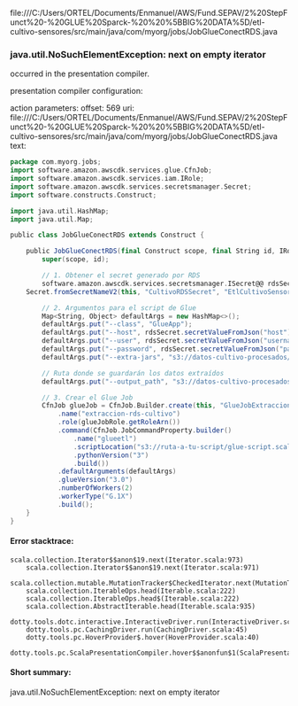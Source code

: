 file:///C:/Users/ORTEL/Documents/Enmanuel/AWS/Fund.SEPAV/2%20StepFunct%20-%20GLUE%20Sparck-%20%20%5BBIG%20DATA%5D/etl-cultivo-sensores/src/main/java/com/myorg/jobs/JobGlueConectRDS.java
### java.util.NoSuchElementException: next on empty iterator

occurred in the presentation compiler.

presentation compiler configuration:


action parameters:
offset: 569
uri: file:///C:/Users/ORTEL/Documents/Enmanuel/AWS/Fund.SEPAV/2%20StepFunct%20-%20GLUE%20Sparck-%20%20%5BBIG%20DATA%5D/etl-cultivo-sensores/src/main/java/com/myorg/jobs/JobGlueConectRDS.java
text:
```scala
package com.myorg.jobs;
import software.amazon.awscdk.services.glue.CfnJob;
import software.amazon.awscdk.services.iam.IRole;
import software.amazon.awscdk.services.secretsmanager.Secret;
import software.constructs.Construct;

import java.util.HashMap;
import java.util.Map;

public class JobGlueConectRDS extends Construct {

    public JobGlueConectRDS(final Construct scope, final String id, IRole glueJobRole) {
        super(scope, id);

        // 1. Obtener el secret generado por RDS
        software.amazon.awscdk.services.secretsmanager.ISecret@@ rdsSecret =
    Secret.fromSecretNameV2(this, "CultivoRDSSecret", "EtlCultivoSensoresStackRdsS-LxRUE0C2O2gm");

        // 2. Argumentos para el script de Glue
        Map<String, Object> defaultArgs = new HashMap<>();
        defaultArgs.put("--class", "GlueApp");
        defaultArgs.put("--host", rdsSecret.secretValueFromJson("host").toString());
        defaultArgs.put("--user", rdsSecret.secretValueFromJson("username").toString());
        defaultArgs.put("--password", rdsSecret.secretValueFromJson("password").toString());
        defaultArgs.put("--extra-jars", "s3://datos-cultivo-procesados/drivers/mysql-connector-j-9.2.0.jar");

        // Ruta donde se guardarán los datos extraídos
        defaultArgs.put("--output_path", "s3://datos-cultivo-procesados/myData/");

        // 3. Crear el Glue Job
        CfnJob glueJob = CfnJob.Builder.create(this, "GlueJobExtraccionRDS")
            .name("extraccion-rds-cultivo")
            .role(glueJobRole.getRoleArn())
            .command(CfnJob.JobCommandProperty.builder()
                .name("glueetl")
                .scriptLocation("s3://ruta-a-tu-script/glue-script.scala") // <--- cambia esto a tu ruta real
                .pythonVersion("3")
                .build())
            .defaultArguments(defaultArgs)
            .glueVersion("3.0")
            .numberOfWorkers(2)
            .workerType("G.1X")
            .build();
    }
}

```



#### Error stacktrace:

```
scala.collection.Iterator$$anon$19.next(Iterator.scala:973)
	scala.collection.Iterator$$anon$19.next(Iterator.scala:971)
	scala.collection.mutable.MutationTracker$CheckedIterator.next(MutationTracker.scala:76)
	scala.collection.IterableOps.head(Iterable.scala:222)
	scala.collection.IterableOps.head$(Iterable.scala:222)
	scala.collection.AbstractIterable.head(Iterable.scala:935)
	dotty.tools.dotc.interactive.InteractiveDriver.run(InteractiveDriver.scala:164)
	dotty.tools.pc.CachingDriver.run(CachingDriver.scala:45)
	dotty.tools.pc.HoverProvider$.hover(HoverProvider.scala:40)
	dotty.tools.pc.ScalaPresentationCompiler.hover$$anonfun$1(ScalaPresentationCompiler.scala:389)
```
#### Short summary: 

java.util.NoSuchElementException: next on empty iterator